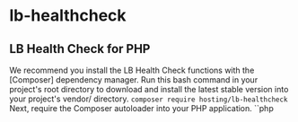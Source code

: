 # lb-healthcheck

## LB Health Check for PHP
We recommend you install the LB Health Check functions with the [Composer] dependency manager. Run this bash command in your project's root directory to download and install the latest stable version into your project's vendor/ directory.
``composer require hosting/lb-healthcheck``
Next, require the Composer autoloader into your PHP application.
``php
<?php
require 'vendor/autoload.php';
``